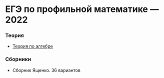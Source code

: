 # ЕГЭ по профильной математике — 2022

### Теория
* <a href="https://schd.netlify.app/">Теория по алгебре</a>

### Сборники
* <a data-href="math//ege//2022//yashchenko//README">Сборник Ященко. 36 вариантов</a>
